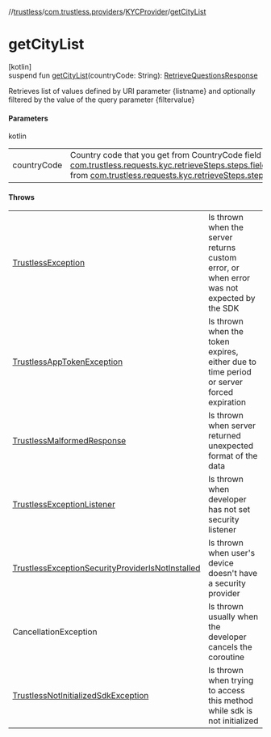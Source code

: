 //[trustless](../../../index.md)/[com.trustless.providers](../index.md)/[KYCProvider](index.md)/[getCityList](get-city-list.md)

# getCityList

[kotlin]\
suspend fun [getCityList](get-city-list.md)(countryCode: String): [RetrieveQuestionsResponse](../../com.trustless.requests.kyc.retrieveQuestions/-retrieve-questions-response/index.md)

Retrieves list of values defined by URI parameter {listname} and optionally filtered by the value of the query parameter {filtervalue}

#### Parameters

kotlin

| | |
|---|---|
| countryCode | Country code that you get from CountryCode field while KYC process. You can use [com.trustless.requests.kyc.retrieveSteps.steps.fields.KYCUrlField.getValueFromDependentField](../../com.trustless.requests.kyc.retrieveSteps.steps.fields/-k-y-c-url-field/get-value-from-dependent-field.md) from [com.trustless.requests.kyc.retrieveSteps.steps.fields.KYCUrlField](../../com.trustless.requests.kyc.retrieveSteps.steps.fields/-k-y-c-url-field/index.md) class. |

#### Throws

| | |
|---|---|
| [TrustlessException](../../com.trustless.exceptions/-trustless-exception/index.md) | Is thrown when the server returns custom error, or when error was not expected by the SDK |
| [TrustlessAppTokenException](../../com.trustless.exceptions/-trustless-app-token-exception/index.md) | Is thrown when the token expires, either due to time period or server forced expiration |
| [TrustlessMalformedResponse](../../com.trustless.exceptions/-trustless-malformed-response/index.md) | Is thrown when server returned unexpected format of the data |
| [TrustlessExceptionListener](../../com.trustless.exceptions/-trustless-exception-listener/index.md) | Is thrown when developer has not set security listener |
| [TrustlessExceptionSecurityProviderIsNotInstalled](../../com.trustless.exceptions/-trustless-exception-security-provider-is-not-installed/index.md) | Is thrown when user's device doesn't have a security provider |
| CancellationException | Is thrown usually when the developer cancels the coroutine |
| [TrustlessNotInitializedSdkException](../../com.trustless.exceptions/-trustless-not-initialized-sdk-exception/index.md) | Is thrown when trying to access this method while sdk is not initialized |
